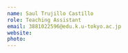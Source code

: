 ```yaml
---
name: Saul Trujillo Castillo
role: Teaching Assistant
email: 3881022596@edu.k.u-tokyo.ac.jp
website: 
photo: 
---
```

